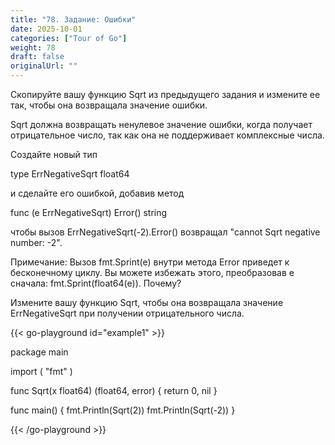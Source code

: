 ```yaml
---
title: "78. Задание: Ошибки"
date: 2025-10-01
categories: ["Tour of Go"]
weight: 78
draft: false
originalUrl: ""
---
```


Скопируйте вашу функцию Sqrt из предыдущего задания и измените ее так, чтобы она возвращала значение ошибки.

Sqrt должна возвращать ненулевое значение ошибки, когда получает отрицательное число, так как она не поддерживает комплексные числа.

Создайте новый тип

type ErrNegativeSqrt float64

и сделайте его ошибкой, добавив метод

func (e ErrNegativeSqrt) Error() string

чтобы вызов ErrNegativeSqrt(-2).Error() возвращал "cannot Sqrt negative number: -2".

Примечание: Вызов fmt.Sprint(e) внутри метода Error приведет к бесконечному циклу. Вы можете избежать этого, преобразовав e сначала: fmt.Sprint(float64(e)). Почему?

Измените вашу функцию Sqrt, чтобы она возвращала значение ErrNegativeSqrt при получении отрицательного числа.


{{< go-playground id="example1" >}}


package main

import (
    "fmt"
)

func Sqrt(x float64) (float64, error) {
    return 0, nil
}

func main() {
    fmt.Println(Sqrt(2))
    fmt.Println(Sqrt(-2))
}

{{< /go-playground >}} 